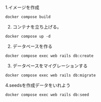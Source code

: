 
1.イメージを作成
```
docker compose build
```
2. コンテナを立ち上げる。
```
docker compose up -d
```
2. データベースを作る
```
docker compose exec web rails db:create
```
3. データベースをマイグレーションする
```
docker compose exec web rails db:migrate
```
4.seedsを作成データをいれよう
```
docker compose exec web rails db:seed
```

